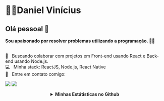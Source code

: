 # 👨‍💻Daniel Vinícius

## Olá pessoal 👋

**Sou apaixonado por resolver problemas utilizando a programação. 👨‍💻**

 <br/> :purple_heart: &nbsp; Buscando colaborar com projetos em Front-end usando React e Back-end usando Node.js.
 <br/> :computer: &nbsp; Minha stack: ReactJS, Node.js, React Native
 <br/> :email: &nbsp; Entre em contato comigo:


<p align="left">
  <a href="mailto:dev.dan.programador@gmail.com" alt="Gmail">
  <img src="https://img.shields.io/badge/-Daniel%20V%C3%ADn%C3%ADcius-red?style=flat-square&logo=Gmail&logoColor=white&link=mailto:dev.dan.programador@gmail.com" /></a>

  <a href="https://www.linkedin.com/in/daniel-vinicius-viana/" alt="Linkedin">
  <img src="https://img.shields.io/badge/-Daniel%20V%C3%ADn%C3%ADcius-blue?style=flat-square&logo=Linkedin&logoColor=white&link=https://www.linkedin.com/daniel-vinicius-viana" /></a>
</p>  


 <details align='center'>
 <summary>
  <strong>Minhas Estátisticas no Github</strong>
 </summary>

---

<div style="display:flex; flex-direction: row; align-items: center; justify-content: space-around">
 
<img width="55%" align="left" alt="Github Stats Daniel Vinícius" src="https://github-readme-stats.vercel.app/api?username=Daniel-Vinicius&show_icons=true&theme=dracula&count_private=true"/>
 
 
<img width="40%" height="200px" align="right" alt="Most used languages by Daniel Vinícius in Github" src="https://github-readme-stats.vercel.app/api/top-langs/?username=Daniel-Vinicius&count_private=true&langs_count=4&layout=compact&theme=dracula&hide=objective-c,java,scss" />
 
</div>

</details>
